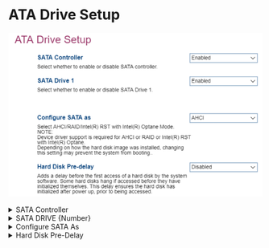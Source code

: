 # ATA Drive Setup #

![](./img/thinkcenter_ata_drive_setup.png)

<details><summary>SATA Controller</summary>

One of 2 possible options for enabling the SATA controller:

1.  **Enable** - enables the SATA controller. Default.
2.  Disable - disables the SATA controller.

<!-- 
| WMI Setting name | Values | SVP Req'd | AMD/Intel |
|:---|:---|:---|:---|
| SATAController | setting_values | yes_no | amd_intel |
-->
> **Note**: If the `SATA Controller` is set to `Disabled`, then `Configure SATA as` and `SATA Drive {Number}` will be hidden.

</details>

<details><summary>SATA DRIVE {Number}</summary>

One of the (Serial AT Attachment) Drives. Total number of drives depends on model.

One of 2 possible options for feature:

1.  **Enabled** - enables this SATA drive. Default.
2.  Disabled - disables this SATA drive.

<!-- 
| WMI Setting name | Values | SVP Req'd | AMD/Intel |
|:---|:---|:---|:---|
| SATADrive1 | setting_values | yes_no | amd_intel |

> **Note** The WMI setting name for Drive 1 is shown. Other drives follow the pattern `SATADrive#` where `#` is the number of the drive.
-->

</details>

<details><summary>Configure SATA As</summary>

Configure the SATA (Serial AT Attachment) drive controller.

**NOTE:** Device driver support is required  for AHCI or Intel(R) RST with Intel(R) Optane.

**WARNING:** Depending on how the hard disk image was installed, changing this setting may prevent the system from booting.

Options:

1.  **AHCI** - enables AHCI (Advanced Host Controller Interface). Default.
2.  Intel (R) RST with Intel (R) Optane mode - enables RST.
3.  RAID - enables RAID. <!-- MODEL: M70S Gen3 only-->

<!-- TODO: add WMI -->
</details>

<!-- SIMULATOR DOES NOT SUPPORT 
<details><summary>Intel Rapid Storage Technology</summary>

</details>
-->

<details><summary>Hard Disk Pre-Delay</summary>

Ensures the hard disk has initialized after power up, prior to being accessed. This avoids the disk hanging because of access by the OS before initialization.

One of 8 possible options for the delay time:

1.  **Disabled** - enables delay. Default.
2.  3 - 30 seconds - enables delay, in increments of 3 seconds up 15, then 21 or 30.

<!-- TODO: add WMI -->
</details>
